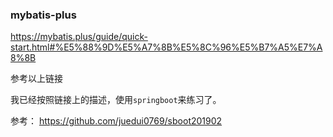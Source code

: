 
### mybatis-plus

https://mybatis.plus/guide/quick-start.html#%E5%88%9D%E5%A7%8B%E5%8C%96%E5%B7%A5%E7%A8%8B

参考以上链接

我已经按照链接上的描述，使用`springboot`来练习了。

参考： https://github.com/juedui0769/sboot201902

